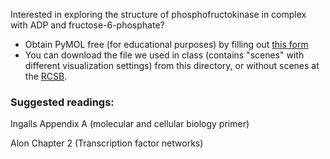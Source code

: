 Interested in exploring the structure of phosphofructokinase in complex with ADP and fructose-6-phosphate?

- Obtain PyMOL free (for educational purposes) by filling out [this form](http://pymol.org/edu/)
- You can download the file we used in class (contains "scenes" with different visualization settings) from this directory, or without scenes at the [RCSB](http://www.rcsb.org/pdb/explore.do?structureId=4PFK). 
 

### Suggested readings:

Ingalls Appendix A (molecular and cellular biology primer)

Alon Chapter 2 (Transcription factor networks)